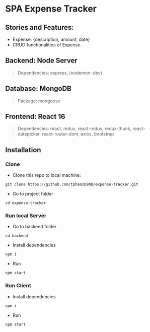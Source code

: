 # SPA Expense Tracker

## Stories and Features:

- Expense: {description, amount, date}
- CRUD functionalities of Expense.

## Backend: Node Server

> Dependencies: express, (nodemon: dev)

## Database: MongoDB

> Package: mongoose

## Frontend: React 16

> Dependencies: react, redux, react-redux, redux-thunk, react-datepicker, react-router-dom, axios, bootstrap

## Installation

### Clone

- Clone this repo to local machine:

```shell
git clone https://github.com/tpham20908/expense-tracker.git
```

- Go to project folder

```shell
cd expense-tracker
```

### Run local Server

- Go to backend folder

```
cd backend
```

- Install dependencies

```shell
npm i
```

- Run

```shell
npm start
```

### Run Client

- Install dependencies

```shell
npm i
```

- Run

```shell
npm start
```
